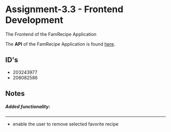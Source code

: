 # Assignment-3.3 - Frontend Development

The Frontend of the FamRecipe Application

The **API** of the FamRecipe Application is found [here](https://app.swaggerhub.com/apis-docs/nivgold/FamRecipe/1.0.1).

## ID's 

- 203243977
- 208082586

## Notes
##### Added functionality:
---
- enable the user to remove selected favorite recipe
